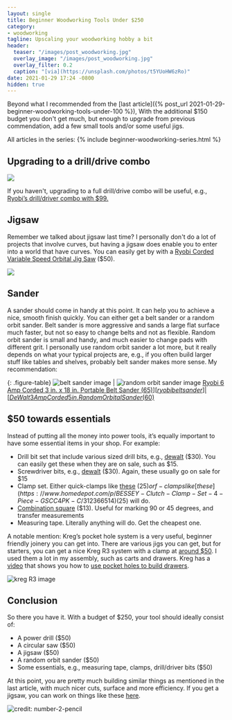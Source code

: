 ```yaml
---
layout: single
title: Beginner Woodworking Tools Under $250
category:
- woodworking
tagline: Upscaling your woodworking hobby a bit
header:
  teaser: "/images/post_woodworking.jpg"
  overlay_image: "/images/post_woodworking.jpg"
  overlay_filter: 0.2
  caption: "[via](https://unsplash.com/photos/t5YUoHW6zRo)"
date: 2021-01-29 17:24 -0800
hidden: true
---
```

Beyond what I recommended from the [last article]({% post_url 2021-01-29-beginner-woodworking-tools-under-100 %}), With the additional $150 budget you don't get much, but enough to upgrade from previous commendation, add a few small tools and/or some useful jigs.

All articles in the series:
{% include beginner-woodworking-series.html %}

## Upgrading to a drill/drive combo
![](https://paper-attachments.dropbox.com/s_4CC1CCBA6EF6FDBCC84CC1D34681B31BED653067BA441EC2D5D070896CBF5C3D_1611734287728_image.png)


If you haven't, upgrading to a full drill/drive combo will be useful, e.g., [Ryobi’s drill/driver combo with $99.](https://www.homedepot.com/p/RYOBI-18-Volt-ONE-Lithium-Ion-Cordless-2-Tool-Combo-Kit-w-Drill-Driver-Impact-Driver-2-1-5-Ah-Batteries-Charger-and-Bag-P1817/309659483)


## Jigsaw

Remember we talked about jigsaw last time? I personally don't do a lot of projects that involve curves, but having a jigsaw does enable you to enter into a world that have curves. You can easily get by with a [Ryobi Corded Variable Speed Orbital Jig Saw](https://www.homedepot.com/p/RYOBI-4-8-Amp-Corded-Variable-Speed-Orbital-Jig-Saw-JS481LG/205105611) ($50).


![](https://paper-attachments.dropbox.com/s_E0382858D645F20FFC1B46990F1A3D07513F907E2E8FC4E0B0D3509A86E7C0BE_1611963060477_image.png)

## Sander

A sander should come in handy at this point. It can help you to achieve a nice, smooth finish quickly. You can either get a belt sander or a random orbit sander. Belt sander is more aggressive and sands a large flat surface much faster, but not so easy to change belts and not as flexible. Random orbit sander is small and handy, and much easier to change pads with different grit. I personally use random orbit sander a lot more, but it really depends on what your typical projects are, e.g., if you often build larger stuff like tables and shelves, probably belt sander makes more sense. My recommendation:

{: .figure-table}
![belt sander image] | ![random orbit sander image]
[Ryobi 6 Amp Corded 3 in. x 18 in. Portable Belt Sander ($65)][ryobi belt sander] | [DeWalt 3 Amp Corded 5 in. Random Orbital Sander  ($60)][dewalt random orbit sander]

## $50 towards essentials

Instead of putting all the money into power tools, it’s equally important to have some essential items in your shop. For example:

- Drill bit set that include various sized drill bits, e.g., [dewalt](https://amzn.to/2NOatkN) ($30). You can easily get these when they are on sale, such as $15.
- Screwdriver bits, e.g., [dewalt](https://amzn.to/3pwfxrP) ($30). Again, these usually go on sale for $15
- Clamp set. Either quick-clamps like [these](https://amzn.to/2Yrw7NF) ($25) or f-clamps like [these](https://www.homedepot.com/p/BESSEY-Clutch-Clamp-Set-4-Piece-GSCC4PK-C/312366514) ($25) will do.
- [Combination square](https://amzn.to/3iYH8zq) ($13). Useful for marking 90 or 45 degrees, and transfer measurements
- Measuring tape. Literally anything will do. Get the cheapest one.

A notable mention: Kreg’s pocket hole system is a very useful, beginner friendly joinery you can get into. There are various jigs you can get, but for starters, you can get a nice Kreg R3 system with a clamp at [around $50](https://amzn.to/3cptvIy). I used them a lot in my assembly, such as carts and drawers. Kreg has a [video](https://www.youtube.com/watch?v=C0bVRQbQIzI) that shows you how to [use pocket holes to build drawers](https://www.youtube.com/watch?v=C0bVRQbQIzI).

![kreg R3 image]


## Conclusion

So there you have it. With a budget of $250, your tool should ideally consist of:

- A power drill ($50)
- A circular saw ($50)
- A jigsaw ($50)
- A random orbit sander ($50)
- Some essentials, e.g., measuring tape, clamps, drill/driver bits ($50)

At this point, you are pretty much building similar things as mentioned in the last article, with much nicer cuts, surface and more efficiency. If you get a jigsaw, you can work on things like
these [here](https://www.number-2-pencil.com/diy-jigsaw-projects/).


![credit: number-2-pencil](https://paper-attachments.dropbox.com/s_E0382858D645F20FFC1B46990F1A3D07513F907E2E8FC4E0B0D3509A86E7C0BE_1611964667140_image.png)

[ryobi belt sander]: https://www.homedepot.com/p/RYOBI-6-Amp-Corded-3-in-x-18-in-Portable-Belt-Sander-BE319/205216313
[dewalt random orbit sander]: https://www.homedepot.com/p/DEWALT-3-Amp-Corded-5-in-Random-Orbital-Hook-and-Loop-Sander-DWE6421K/206036887
[belt sander image]: https://paper-attachments.dropbox.com/s_E0382858D645F20FFC1B46990F1A3D07513F907E2E8FC4E0B0D3509A86E7C0BE_1611963577974_image.png
[random orbit sander image]: https://paper-attachments.dropbox.com/s_E0382858D645F20FFC1B46990F1A3D07513F907E2E8FC4E0B0D3509A86E7C0BE_1611963568655_image.png
[kreg R3 image]: https://paper-attachments.dropbox.com/s_E0382858D645F20FFC1B46990F1A3D07513F907E2E8FC4E0B0D3509A86E7C0BE_1611969708598_image.png
